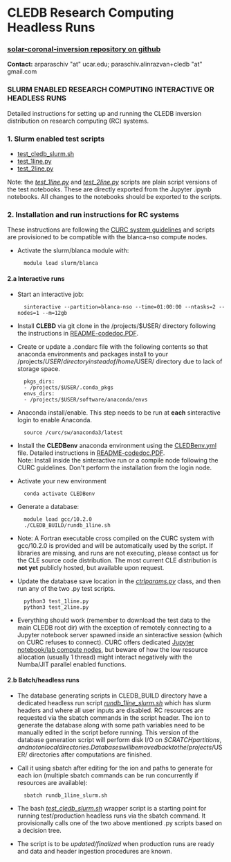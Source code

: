 # **CLEDB Research Computing Headless Runs**

### [solar-coronal-inversion repository on github](https://github.com/arparaschiv/solar-coronal-inversion/)

**Contact:** arparaschiv "at" ucar.edu; paraschiv.alinrazvan+cledb "at" gmail.com

### **SLURM ENABLED RESEARCH COMPUTING INTERACTIVE OR HEADLESS RUNS**

Detailed instructions for setting up and running the CLEDB inversion distribution on research computing (RC) systems.

### 1. Slurm enabled test scripts 

- [test_cledb_slurm.sh](./test_cledb_slurm.sh)
- [test_1line.py](./test_1line.py)
- [test_2line.py](./test_2line.py)

Note: the *[test_1line.py](./test_1line.py)* and *[test_2line.py](./test_2line.py)* scripts are plain script versions of the test notebooks.
These are directly exported from the Jupyter .ipynb notebooks. All changes to the notebooks should be exported to the scripts.

### 2. Installation and run instructions for RC systems

These instructions are following the [CURC system guidelines](https://curc.readthedocs.io/en/latest/index.html) and scripts are provisioned to be compatible with the blanca-nso compute nodes.

- Activate the slurm/blanca module with: 

        module load slurm/blanca 

#### 2.a Interactive runs

- Start an interactive job:

        sinteractive --partition=blanca-nso --time=01:00:00 --ntasks=2 --nodes=1 --m=12gb

- Install **CLEBD** via git clone in the /projects/$USER/ directory following the instructions in [README-codedoc.PDF](./codedoc-latex/README-CODEDOC.pdf).

- Create or update a .condarc file with the following contents so that anaconda environments and packages install to your /projects/$USER/ directory instead of /home/$USER/ directory due to lack of storage space.

        pkgs_dirs:
        - /projects/$USER/.conda_pkgs
        envs_dirs:
        - /projects/$USER/software/anaconda/envs

- Anaconda install/enable. This step needs to be run at **each** sinteractive login to enable Anaconda.

        source /curc/sw/anaconda3/latest

- Install the **CLEDBenv** anaconda environment using the [CLEDBenv.yml](./CLEDBenv.yml) file. Detailed instructions in [README-codedoc.PDF](./codedoc-latex/README-CODEDOC.pdf).<br>
Note: Install inside the sinteractive run or a compile node following the CURC guidelines. Don't perform the installation from the login node.

- Activate your new environment

        conda activate CLEDBenv

- Generate a database:

        module load gcc/10.2.0
        ./CLEDB_BUILD/rundb_1line.sh 

- Note: A Fortran executable cross compiled on the CURC system with gcc/10.2.0 is provided and will be automatically used by the script. If libraries are missing, and runs are not executing, please contact us for the CLE source code distribution. The most current CLE distribution is **not yet** publicly hosted, but available upon request.

- Update the database save location in the *[ctrlparams.py](./ctrlparams.py)* class, and then run any of the two .py test scripts. 

        python3 test_1line.py
        python3 test_2line.py

- Everything should work (remember to download the test data to the main CLEDB root dir) with the exception of remotely connecting to a Jupyter notebook server spawned inside an sinteractive session (which on CURC refuses to connect). CURC offers dedicated [Jupyter notebook/lab compute nodes](https://curc.readthedocs.io/en/latest/gateways/jupyterhub.html), but beware of how the low resource allocation (usually 1 thread) might interact negatively with the Numba/JIT parallel enabled functions.

#### 2.b Batch/headless runs

- The database generating scripts in CLEDB_BUILD directory have a dedicated headless run script *[rundb_1line_slurm.sh](./CLEBD_BUILD/rundb_1line_slurm.sh)* which has slurm headers and where all user inputs are disabled.
RC resources are requested via the sbatch commands in the script header. The ion to generate the database along with some path variables need to be manually edited in the script before running. This version of the database generation script will perform disk I/O on $SCRATCH partitions, and not on local directories. Databases will be moved back to the /projects/$USER/ directories after computations are finished.

- Call it using sbatch after editing for the ion and paths to generate for each ion (multiple sbatch commands can be run concurrently if resources are available):
        
        sbatch rundb_1line_slurm.sh 

- The bash *[test_cledb_slurm.sh](./test_cledb_slurm.sh)* wrapper script is a starting point for running test/production headless runs via the sbatch command. It provisionally calls one of the two above mentioned .py scripts based on a decision tree.

- The script is to be *updated/finalized* when production runs are ready and data and header ingestion procedures are known.